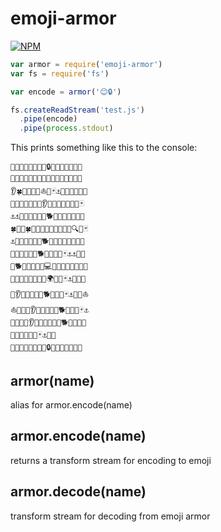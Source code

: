 # emoji-armor
[![NPM](https://nodei.co/npm/emoji-armor.png)](https://nodei.co/npm/emoji-armor/)


```js
var armor = require('emoji-armor')
var fs = require('fs')

var encode = armor('😊🔒')

fs.createReadStream('test.js')
  .pipe(encode)
  .pipe(process.stdout)
```

This prints something like this to the console:
```
💜💜💜💜💜💜🔜😊🔒💜💜💜💜💜💜💜
🎲🌳🍀🔋🌳🍀👣🔦🍀🔋💡🔋🍀🐬🏈🐸
👂🍀🐬🎂👙🐗⛵️👙🃏⚓️🎲🌳🍀🔋🍩🍤
🔋💡🔋🍀🐬🏈🐸👂🍀🐬🎂👙🍩🍤👙🃏
⚓️⚓️🎲🌳🍀🔋🐬🔥🐕🔦💵🐬🔋💡🔋🌳
🍀👣🔦🍀🎂👙🎩🍄🔬🎃🎩🍄🍁🔍👙🃏
⚓️🎲🌳🍀🔋💵🐬🐕🔦💵🐬🔋💡🔋🌳🍀
👣🔦🍀🐗💵🐬🐕🔦💵🐬🎂🃏⚓️⚓️🍩🍤
🐗🐕🍀🐬🌳🍟🐬💻🐬🌳💵🎊🍟🍀🐬🌳
👣🎂👙🍟🐬🍤🍟🐗🌍🍤👙🃏⚓️🔋🔋🐗
💾👂💾🐬🎂🐬🔥🐕🔦💵🐬🃏⚓️🔋🔋⛵️
⛵️🔋🐗💾👂💾🐬🎂💵🐬🐕🔦💵🐬🃏⚓️
🔋🔋🐗💾👂💾🐬🎂💾🍀🔦🐕🐬🍤🍤🐗
🍤🍟💵🔦🐸🍟🃏⚓️🔋🔋
💜💜💜💜💜💜🔚😊🔒💜💜💜💜💜💜💜
```

## armor(name)

alias for armor.encode(name)

## armor.encode(name)

returns a transform stream for encoding to emoji

## armor.decode(name)

transform stream for decoding from emoji armor
